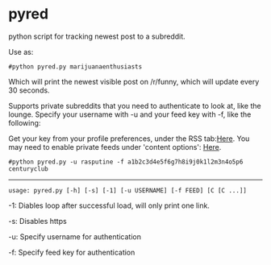 pyred
=====

python script for tracking newest post to a subreddit.

Use as:

`#python pyred.py marijuanaenthusiasts`

Which will print the newest visible post on /r/funny, which will update every 30 seconds.

Supports private subreddits that you need to authenticate to look at, like the lounge. Specify your username with -u and your feed key with -f, like the following:

Get your key from your profile preferences, under the RSS tab:[Here](https://www.reddit.com/prefs/feeds/). You may need to enable private feeds under 'content options': [Here](https://www.reddit.com/prefs/).

`#python pyred.py -u rasputine -f a1b2c3d4e5f6g7h8i9j0k1l2m3n4o5p6 centuryclub`

---------

`usage: pyred.py [-h] [-s] [-1] [-u USERNAME] [-f FEED] [C [C ...]]`

-1: Diables loop after successful load, will only print one link.

-s: Disables https

-u: Specify username for authentication

-f: Specify feed key for authentication
